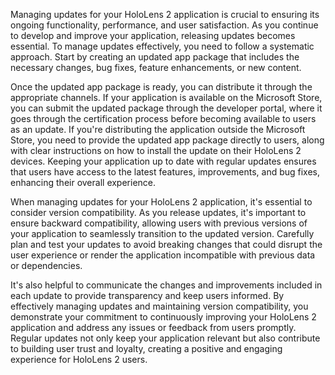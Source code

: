 Managing updates for your HoloLens 2 application is crucial to ensuring its ongoing functionality, performance, and user satisfaction. As you continue to develop and improve your application, releasing updates becomes essential. To manage updates effectively, you need to follow a systematic approach. Start by creating an updated app package that includes the necessary changes, bug fixes, feature enhancements, or new content. 

Once the updated app package is ready, you can distribute it through the appropriate channels. If your application is available on the Microsoft Store, you can submit the updated package through the developer portal, where it goes through the certification process before becoming available to users as an update. If you're distributing the application outside the Microsoft Store, you need to provide the updated app package directly to users, along with clear instructions on how to install the update on their HoloLens 2 devices. Keeping your application up to date with regular updates ensures that users have access to the latest features, improvements, and bug fixes, enhancing their overall experience.

When managing updates for your HoloLens 2 application, it's essential to consider version compatibility. As you release updates, it's important to ensure backward compatibility, allowing users with previous versions of your application to seamlessly transition to the updated version. Carefully plan and test your updates to avoid breaking changes that could disrupt the user experience or render the application incompatible with previous data or dependencies.

It's also helpful to communicate the changes and improvements included in each update to provide transparency and keep users informed. By effectively managing updates and maintaining version compatibility, you demonstrate your commitment to continuously improving your HoloLens 2 application and address any issues or feedback from users promptly. Regular updates not only keep your application relevant but also contribute to building user trust and loyalty, creating a positive and engaging experience for HoloLens 2 users.
